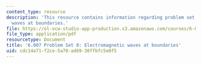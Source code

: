 ```yaml
---
content_type: resource
description: 'This resource contains information regarding problem set 8: electromagnetic
  waves at boundaries.'
file: https://ol-ocw-studio-app-production.s3.amazonaws.com/courses/6-007-electromagnetic-energy-from-motors-to-lasers-spring-2011/cdc14a71f2ce5a70ad6930ffbfc5e0f5_MIT6_007S11_PS8.pdf
file_type: application/pdf
resourcetype: Document
title: '6.007 Problem Set 8: Electromagnetic waves at boundaries'
uid: cdc14a71-f2ce-5a70-ad69-30ffbfc5e0f5
---
```

